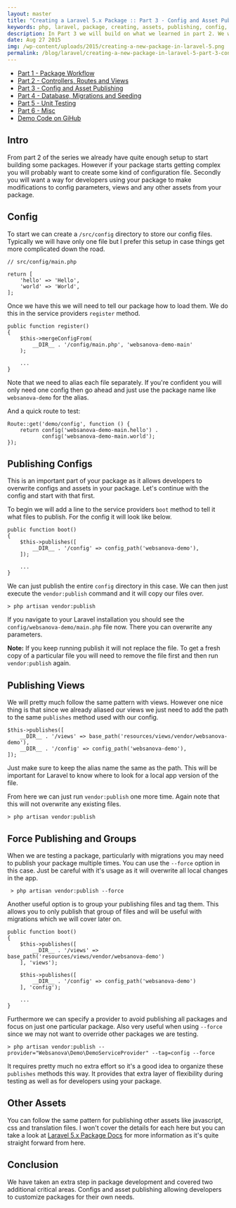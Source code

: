 ```yaml
---
layout: master
title: "Creating a Laravel 5.x Package :: Part 3 - Config and Asset Publishing"
keywords: php, laravel, package, creating, assets, publishing, config, configuration, websanova
description: In Part 3 we will build on what we learned in part 2. We will cover configuration files and publishing our package so that views and configs can be overwritten within an app.
date: Aug 27 2015
img: /wp-content/uploads/2015/creating-a-new-package-in-laravel-5.png
permalink: /blog/laravel/creating-a-new-package-in-laravel-5-part-3-config-and-asset-publishing.html
---
```


* [Part 1 - Package Workflow](/blog/laravel/creating-a-new-package-in-laravel-5-part-1-package-workflow)
* [Part 2 - Controllers, Routes and Views](/blog/laravel/creating-a-new-package-in-laravel-5-part-2-controllers-routes-and-views)
* [Part 3 - Config and Asset Publishing](/blog/laravel/creating-a-new-package-in-laravel-5-part-3-config-and-asset-publishing)
* [Part 4 - Database, Migrations and Seeding](/blog/laravel/creating-a-new-package-in-laravel-5-part-4-database-migrations-and-seeding)
* [Part 5 - Unit Testing](/blog/laravel/creating-a-new-package-in-laravel-5-part-5-unit-testing)
* [Part 6 - Misc](/blog/laravel/creating-a-new-package-in-laravel-5-part-6-misc)
* [Demo Code on GiHub](https://github.com/websanova/laravel-demo)

## Intro

From part 2 of the series we already have quite enough setup to start building some packages. However if your package starts getting complex you will probably want to create some kind of configuration file. Secondly you will want a way for developers using your package to make modifications to config parameters, views and any other assets from your package.

## Config

To start we can create a `/src/config` directory to store our config files. Typically we will have only one file but I prefer this setup in case things get more complicated down the road.

~~~
// src/config/main.php

return [
    'hello' => 'Hello',
    'world' => 'World',
];
~~~

Once we have this we will need to tell our package how to load them. We do this in the service providers `register` method.

~~~
public function register()
{
    $this->mergeConfigFrom(
        __DIR__ . '/config/main.php', 'websanova-demo-main'
    );

    ...
}
~~~

Note that we need to alias each file separately. If you're confident you will only need one config then go ahead and just use the package name like `websanova-demo` for the alias.

And a quick route to test:

~~~
Route::get('demo/config', function () {
    return config('websanova-demo-main.hello') . 
           config('websanova-demo-main.world');
});

~~~

## Publishing Configs

This is an important part of your package as it allows developers to overwrite configs and assets in your package. Let's continue with the config and start with that first.

To begin we will add a line to the service providers `boot` method to tell it what files to publish. For the config it will look like below.

~~~
public function boot()
{
    $this->publishes([
        __DIR__ . '/config' => config_path('websanova-demo'),
    ]);

    ...
}
~~~

We can just publish the entire `config` directory in this case. We can then just execute the `vendor:publish` command and it will copy our files over.

~~~
> php artisan vendor:publish
~~~

If you navigate to your Laravel installation you should see the `config/websanova-demo/main.php` file now. There you can overwrite any parameters.

**Note:** If you keep running publish it will not replace the file. To get a fresh copy of a particular file you will need to remove the file first and then run `vendor:publish` again.

## Publishing Views

We will pretty much follow the same pattern with views. However one nice thing is that since we already aliased our views we just need to add the path to the same `publishes` method used with our config.

~~~
$this->publishes([
    __DIR__ . '/views' => base_path('resources/views/vendor/websanova-demo'),
    __DIR__ . '/config' => config_path('websanova-demo'),
]);
~~~

Just make sure to keep the alias name the same as the path. This will be important for Laravel to know where to look for a local app version of the file.

From here we can just run `vendor:publish` one more time. Again note that this will not overwrite any existing files.

~~~
> php artisan vendor:publish
~~~

## Force Publishing and Groups

When we are testing a package, particularly with migrations you may need to publish your package multiple times. You can use the `--force` option in this case. Just be careful with it's usage as it will overwrite all local changes in the app.

~~~
 > php artisan vendor:publish --force
~~~

Another useful option is to group your publishing files and tag them. This allows you to only publish that group of files and will be useful with migrations which we will cover later on.

~~~
public function boot()
{
    $this->publishes([
        __DIR__ . '/views' => base_path('resources/views/vendor/websanova-demo')
    ], 'views');

    $this->publishes([
        __DIR__ . '/config' => config_path('websanova-demo')
    ], 'config');

    ...
}
~~~

Furthermore we can specify a provider to avoid publishing all packages and focus on just one particular package. Also very useful when using `--force` since we may not want to override other packages we are testing.

~~~
> php artisan vendor:publish --provider="Websanova\Demo\DemoServiceProvider" --tag=config --force
~~~

It requires pretty much no extra effort so it's a good idea to organize these `publishes` methods this way. It provides that extra layer of flexibility during testing as well as for developers using your package. 

## Other Assets

You can follow the same pattern for publishing other assets like javascript, css and translation files. I won't cover the details for each here but you can take a look at [Laravel 5.x Package Docs](http://laravel.com/docs/5.0/packages) for more information as it's quite straight forward from here.

## Conclusion

We have taken an extra step in package development and covered two additional critical areas. Configs and asset publishing allowing developers to customize packages for their own needs.